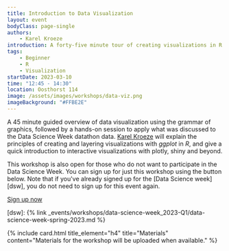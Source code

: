 ```yaml
---
title: Introduction to Data Visualization
layout: event
bodyClass: page-single
authors:
    - Karel Kroeze
introduction: A forty-five minute tour of creating visualizations in R.
tags:
    - Beginner
    - R
    - Visualization
startDate: 2023-03-10
time: "12:45 - 14:30"
location: Oosthorst 114 
image: /assets/images/workshops/data-viz.png
imageBackground: "#FFBE2E"
---
```


A 45 minute guided overview of data visualization using the grammar of graphics, followed by a hands-on session to apply what was discussed to the Data Science Week datathon data. [Karel Kroeze](/team/#k-a-kroeze) will explain the principles of creating and layering visualizations with _ggplot_ in _R_, and give a quick introduction to interactive visualizations with plotly, shiny and beyond.

This workshop is also open for those who do not want to participate in the Data Science Week. You can sign up for just this workshop using the button below. Note that if you've already signed up for the [Data Science week][dsw], you do not need to sign up for this event again.

<a href="https://www.utwente.nl/en/bms/research/bdsi/data-science-week-2023/" class="button">Sign up now</a>

[dsw]: {% link _events/workshops/data-science-week_2023-Q1/data-science-week-spring-2023.md %}

{% include card.html title_element="h4" title="Materials" content="Materials for the workshop will be uploaded when available." %}
